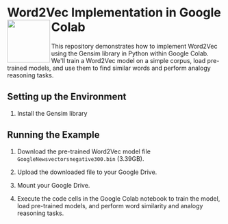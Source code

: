 # Word2Vec Implementation in Google Colab <img src="https://cdn-icons-png.flaticon.com/512/7017/7017557.png" align="left" width="100" height="100">

This repository demonstrates how to implement Word2Vec using the Gensim library in Python within Google Colab. We'll train a Word2Vec model on a simple corpus, load pre-trained models, and use them to find similar words and perform analogy reasoning tasks.

## Setting up the Environment

1. Install the Gensim library

## Running the Example

1. Download the pre-trained Word2Vec model file `GoogleNewsvectorsnegative300.bin` (3.39GB).

2. Upload the downloaded file to your Google Drive.

3. Mount your Google Drive.

4. Execute the code cells in the Google Colab notebook to train the model, load pre-trained models, and perform word similarity and analogy reasoning tasks.






